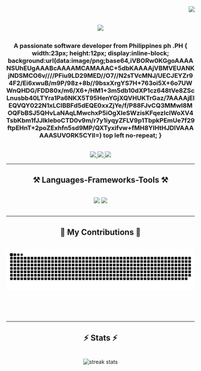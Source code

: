 <img align="right" src="https://visitor-badge.laobi.icu/badge?page_id=salesp07.salesp07" />

<h1 align="center">
    <img src="https://readme-typing-svg.herokuapp.com/?font=Righteous&size=35&center=true&vCenter=true&width=500&height=70&duration=4000&lines=Hi+There!+👋;+I'm+Markcy+Petras!;" />
</h1>

<h3 align="center">A passionate software developer from Philippines ph  .PH { width:23px; height:12px; display:inline-block; background:url(data:image/png;base64,iVBORw0KGgoAAAANSUhEUgAAABcAAAAMCAMAAAC+5dbKAAAAjVBMVEUANKjNDSMCO6v////PFiu9LD29MED//O7//N2sTVcMNJ/UECJEYZr94F2/Ei6xwuB/m9P/98z+8b//9bsxXrgYS7H+763oi5X+6o7UWWnQHDG/FDD80x/m6/X6+/HM1+3m5db10dXP1cz648tVe8ZScLnusbb40LTYra1Pa6NKX5T95HenYGjXQVHUKTrGaz/7AAAAjElEQVQY022N1xLCIBBFd5dEQE0xxZjYe/f/P88FJvCQ3MMwl8MOQFbBSJ5QHvLaNAqLMwchxP5iOgXIeSWzisKFqezlclWoXV4TsbKbm1fJJlkIeboCTD0v9m/r7y1iyqyZFLV9p1TbpkPEmUe7f29ftpEHnT+2poZExhfn5sd9MP/QXTyxifvw+fMH8YIHtHJDlVAAAAAASUVORK5CYII=) top left no-repeat; }
</h3>

<br/>
 
<div align="center"> 
  <a href="mailto:marksy.petras7@gmail.com">
    <img src="https://img.shields.io/badge/Gmail-333333?style=for-the-badge&logo=gmail&logoColor=red" />
  </a>
  <a href="https://www.linkedin.com/in/mark-cristopher-petras-4b2b2721a/" target="_blank">
    <img src="https://img.shields.io/badge/LinkedIn-0077B5?style=for-the-badge&logo=linkedin&logoColor=white" target="_blank" />
  </a>
  <a href="https://markcy-portfolio.vercel.app/" target="_blank">
     <img src="https://img.shields.io/badge/Portfolio-FF5722?style=for-the-badge&logo=todoist&logoColor=white" target="_blank" /> <!-- sqlite, safari, google-chrome are other good icon options -->
  </a>
</div>

 <hr/>
 
<h2 align="center">⚒️ Languages-Frameworks-Tools ⚒️</h2>
<br/>
<div align="center">
    <img src="https://skillicons.dev/icons?i=react,html,css,vscode,github,figma,tailwind,git" />
    <img src="https://skillicons.dev/icons?i=nodejs,python,javascript,typescript,firebase,c,java,nextjs,mysql,flask" /><br>
</div>

<br/>
<hr/>

<div align="center">
  <h2>🐍 My Contributions 🐍</h2>
  <br>
  <img alt="snake eating my contributions" src="https://raw.githubusercontent.com/salesp07/salesp07/output/github-contribution-grid-snake.svg" />
  
  <br/><br/><br/>
</div>

<hr/>

<h2 align="center">⚡ Stats ⚡</h2>
<br>
<div align=center>
  <img width=390 src="https://streak-stats.demolab.com/?user=seegyulater&count_private=true&theme=react&border_radius=10" alt="streak stats"/>
  <br/>
</div>

<br/>

